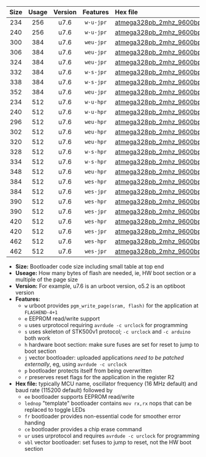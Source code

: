 |Size|Usage|Version|Features|Hex file|
|:-:|:-:|:-:|:-:|:--|
|234|256|u7.6|`w-u-jpr`|[atmega328pb_2mhz_9600bps_ur_vbl.hex](https://raw.githubusercontent.com/stefanrueger/urboot/main/atmega328pb_2mhz_9600bps_ur_vbl.hex)|
|240|256|u7.6|`w-u-jpr`|[atmega328pb_2mhz_9600bps_lednop_ur_vbl.hex](https://raw.githubusercontent.com/stefanrueger/urboot/main/atmega328pb_2mhz_9600bps_lednop_ur_vbl.hex)|
|300|384|u7.6|`weu-jpr`|[atmega328pb_2mhz_9600bps_ee_ur_vbl.hex](https://raw.githubusercontent.com/stefanrueger/urboot/main/atmega328pb_2mhz_9600bps_ee_ur_vbl.hex)|
|306|384|u7.6|`weu-jpr`|[atmega328pb_2mhz_9600bps_ee_lednop_ur_vbl.hex](https://raw.githubusercontent.com/stefanrueger/urboot/main/atmega328pb_2mhz_9600bps_ee_lednop_ur_vbl.hex)|
|324|384|u7.6|`weu-jpr`|[atmega328pb_2mhz_9600bps_ee_lednop_fr_ur_vbl.hex](https://raw.githubusercontent.com/stefanrueger/urboot/main/atmega328pb_2mhz_9600bps_ee_lednop_fr_ur_vbl.hex)|
|332|384|u7.6|`w-s-jpr`|[atmega328pb_2mhz_9600bps_vbl.hex](https://raw.githubusercontent.com/stefanrueger/urboot/main/atmega328pb_2mhz_9600bps_vbl.hex)|
|338|384|u7.6|`w-s-jpr`|[atmega328pb_2mhz_9600bps_lednop_vbl.hex](https://raw.githubusercontent.com/stefanrueger/urboot/main/atmega328pb_2mhz_9600bps_lednop_vbl.hex)|
|352|384|u7.6|`weu-jpr`|[atmega328pb_2mhz_9600bps_ee_lednop_fr_ce_ur_vbl.hex](https://raw.githubusercontent.com/stefanrueger/urboot/main/atmega328pb_2mhz_9600bps_ee_lednop_fr_ce_ur_vbl.hex)|
|234|512|u7.6|`w-u-hpr`|[atmega328pb_2mhz_9600bps_ur.hex](https://raw.githubusercontent.com/stefanrueger/urboot/main/atmega328pb_2mhz_9600bps_ur.hex)|
|240|512|u7.6|`w-u-hpr`|[atmega328pb_2mhz_9600bps_lednop_ur.hex](https://raw.githubusercontent.com/stefanrueger/urboot/main/atmega328pb_2mhz_9600bps_lednop_ur.hex)|
|296|512|u7.6|`weu-hpr`|[atmega328pb_2mhz_9600bps_ee_ur.hex](https://raw.githubusercontent.com/stefanrueger/urboot/main/atmega328pb_2mhz_9600bps_ee_ur.hex)|
|302|512|u7.6|`weu-hpr`|[atmega328pb_2mhz_9600bps_ee_lednop_ur.hex](https://raw.githubusercontent.com/stefanrueger/urboot/main/atmega328pb_2mhz_9600bps_ee_lednop_ur.hex)|
|320|512|u7.6|`weu-hpr`|[atmega328pb_2mhz_9600bps_ee_lednop_fr_ur.hex](https://raw.githubusercontent.com/stefanrueger/urboot/main/atmega328pb_2mhz_9600bps_ee_lednop_fr_ur.hex)|
|328|512|u7.6|`w-s-hpr`|[atmega328pb_2mhz_9600bps.hex](https://raw.githubusercontent.com/stefanrueger/urboot/main/atmega328pb_2mhz_9600bps.hex)|
|334|512|u7.6|`w-s-hpr`|[atmega328pb_2mhz_9600bps_lednop.hex](https://raw.githubusercontent.com/stefanrueger/urboot/main/atmega328pb_2mhz_9600bps_lednop.hex)|
|348|512|u7.6|`weu-hpr`|[atmega328pb_2mhz_9600bps_ee_lednop_fr_ce_ur.hex](https://raw.githubusercontent.com/stefanrueger/urboot/main/atmega328pb_2mhz_9600bps_ee_lednop_fr_ce_ur.hex)|
|384|512|u7.6|`wes-hpr`|[atmega328pb_2mhz_9600bps_ee.hex](https://raw.githubusercontent.com/stefanrueger/urboot/main/atmega328pb_2mhz_9600bps_ee.hex)|
|384|512|u7.6|`wes-jpr`|[atmega328pb_2mhz_9600bps_ee_vbl.hex](https://raw.githubusercontent.com/stefanrueger/urboot/main/atmega328pb_2mhz_9600bps_ee_vbl.hex)|
|390|512|u7.6|`wes-hpr`|[atmega328pb_2mhz_9600bps_ee_lednop.hex](https://raw.githubusercontent.com/stefanrueger/urboot/main/atmega328pb_2mhz_9600bps_ee_lednop.hex)|
|390|512|u7.6|`wes-jpr`|[atmega328pb_2mhz_9600bps_ee_lednop_vbl.hex](https://raw.githubusercontent.com/stefanrueger/urboot/main/atmega328pb_2mhz_9600bps_ee_lednop_vbl.hex)|
|420|512|u7.6|`wes-hpr`|[atmega328pb_2mhz_9600bps_ee_lednop_fr.hex](https://raw.githubusercontent.com/stefanrueger/urboot/main/atmega328pb_2mhz_9600bps_ee_lednop_fr.hex)|
|420|512|u7.6|`wes-jpr`|[atmega328pb_2mhz_9600bps_ee_lednop_fr_vbl.hex](https://raw.githubusercontent.com/stefanrueger/urboot/main/atmega328pb_2mhz_9600bps_ee_lednop_fr_vbl.hex)|
|462|512|u7.6|`wes-hpr`|[atmega328pb_2mhz_9600bps_ee_lednop_fr_ce.hex](https://raw.githubusercontent.com/stefanrueger/urboot/main/atmega328pb_2mhz_9600bps_ee_lednop_fr_ce.hex)|
|462|512|u7.6|`wes-jpr`|[atmega328pb_2mhz_9600bps_ee_lednop_fr_ce_vbl.hex](https://raw.githubusercontent.com/stefanrueger/urboot/main/atmega328pb_2mhz_9600bps_ee_lednop_fr_ce_vbl.hex)|

- **Size:** Bootloader code size including small table at top end
- **Useage:** How many bytes of flash are needed, ie, HW boot section or a multiple of the page size
- **Version:** For example, u7.6 is an urboot version, o5.2 is an optiboot version
- **Features:**
  + `w` urboot provides `pgm_write_page(sram, flash)` for the application at `FLASHEND-4+1`
  + `e` EEPROM read/write support
  + `u` uses urprotocol requiring `avrdude -c urclock` for programming
  + `s` uses skeleton of STK500v1 protocol; `-c urclock` and `-c arduino` both work
  + `h` hardware boot section: make sure fuses are set for reset to jump to boot section
  + `j` vector bootloader: uploaded applications *need to be patched externally*, eg, using `avrdude -c urclock`
  + `p` bootloader protects itself from being overwritten
  + `r` preserves reset flags for the application in the register R2
- **Hex file:** typically MCU name, oscillator frequency (16 MHz default) and baud rate (115200 default) followed by
  + `ee` bootloader supports EEPROM read/write
  + `lednop` "template" bootloader contains `mov rx,rx` nops that can be replaced to toggle LEDs
  + `fr` bootloader provides non-essential code for smoother error handing
  + `ce` bootloader provides a chip erase command
  + `ur` uses urprotocol and requires `avrdude -c urclock` for programming
  + `vbl` vector bootloader: set fuses to jump to reset, not the HW boot section
